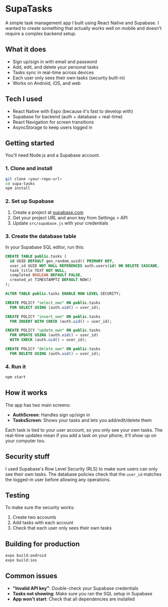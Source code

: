 # SupaTasks

A simple task management app I built using React Native and Supabase. I wanted to create something that actually works well on mobile and doesn't require a complex backend setup.

## What it does

- Sign up/sign in with email and password
- Add, edit, and delete your personal tasks
- Tasks sync in real-time across devices
- Each user only sees their own tasks (security built-in)
- Works on Android, iOS, and web

## Tech I used

- React Native with Expo (because it's fast to develop with)
- Supabase for backend (auth + database + real-time)
- React Navigation for screen transitions
- AsyncStorage to keep users logged in

## Getting started

You'll need Node.js and a Supabase account.

### 1. Clone and install

```bash
git clone <your-repo-url>
cd supa-tasks
npm install
```

### 2. Set up Supabase

1. Create a project at [supabase.com](https://supabase.com)
2. Get your project URL and anon key from Settings > API
3. Update `src/supabase.js` with your credentials

### 3. Create the database table

In your Supabase SQL editor, run this:

```sql
CREATE TABLE public.tasks (
  id UUID DEFAULT gen_random_uuid() PRIMARY KEY,
  user_id UUID NOT NULL REFERENCES auth.users(id) ON DELETE CASCADE,
  task_title TEXT NOT NULL,
  completed BOOLEAN DEFAULT FALSE,
  created_at TIMESTAMPTZ DEFAULT NOW()
);

ALTER TABLE public.tasks ENABLE ROW LEVEL SECURITY;

CREATE POLICY "select_own" ON public.tasks 
  FOR SELECT USING (auth.uid() = user_id);

CREATE POLICY "insert_own" ON public.tasks 
  FOR INSERT WITH CHECK (auth.uid() = user_id);

CREATE POLICY "update_own" ON public.tasks 
  FOR UPDATE USING (auth.uid() = user_id) 
  WITH CHECK (auth.uid() = user_id);

CREATE POLICY "delete_own" ON public.tasks 
  FOR DELETE USING (auth.uid() = user_id);
```

### 4. Run it

```bash
npm start
```

## How it works

The app has two main screens:
- **AuthScreen**: Handles sign up/sign in
- **TasksScreen**: Shows your tasks and lets you add/edit/delete them

Each task is tied to your user account, so you only see your own tasks. The real-time updates mean if you add a task on your phone, it'll show up on your computer too.

## Security stuff

I used Supabase's Row Level Security (RLS) to make sure users can only see their own tasks. The database policies check that the `user_id` matches the logged-in user before allowing any operations.

## Testing

To make sure the security works:
1. Create two accounts
2. Add tasks with each account
3. Check that each user only sees their own tasks

## Building for production

```bash
expo build:android
expo build:ios
```

## Common issues

- **"Invalid API key"**: Double-check your Supabase credentials
- **Tasks not showing**: Make sure you ran the SQL setup in Supabase
- **App won't start**: Check that all dependencies are installed





